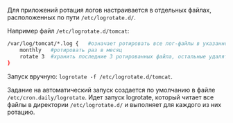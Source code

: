 Для приложений ротация логов настраивается в отдельных файлах, расположенных по пути `/etc/logrotate.d/`.

Например файл `/etc/logrotate.d/tomcat`:

```bash
/var/log/tomcat/*.log {   #означает ротировать все лог-файлы в указанной директории
    monthly   #ротировать раз в месяц
    rotate 3  #хранить последние 3 ротированных файла, остальные удалять
}
```

Запуск вручную: `logrotate -f /etc/logrotate.d/tomcat`.

Задание на автоматический запуск создается по умолчанию в файле `/etc/cron.daily/logrotate`. Идет запуск logrotate, который читает все файлы в директории `/etc/logrotate.d/` и выполняет для каждого из них ротацию.
